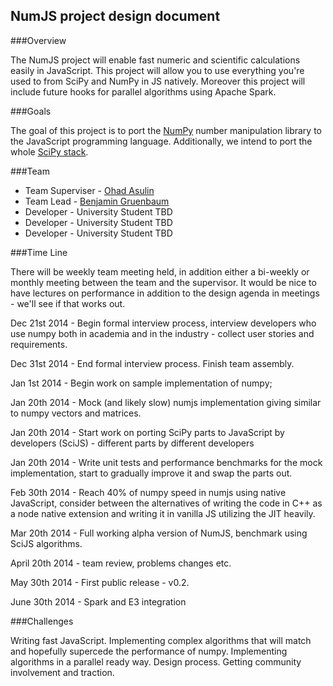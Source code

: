 NumJS project design document
-----------------------------------------


###Overview

The NumJS project will enable fast numeric and scientific calculations easily in JavaScript. This project will allow you to use everything you're used to from SciPy and NumPy in JS natively. Moreover this project will include future hooks for parallel algorithms using Apache Spark.

###Goals

The goal of this project is to port the [NumPy](http://www.numpy.org/) number manipulation library to the JavaScript programming language. Additionally, we intend to port the whole [SciPy stack](http://www.scipy.org/install.html). 

###Team

- Team Superviser - [Ohad Asulin](https://github.com/mrohad)
- Team Lead - [Benjamin Gruenbaum](https://github.com/benjamingr)
- Developer - University Student TBD
- Developer - University Student TBD
- Developer - University Student TBD

###Time Line

There will be weekly team meeting held, in addition either a bi-weekly or monthly meeting between the team and the supervisor. It would be nice to have lectures on performance in addition to the design agenda in meetings - we'll see if that works out.  

Dec 21st 2014 - Begin formal interview process, interview developers who use numpy both in academia and in the industry - collect user stories and requirements.

Dec 31st 2014 - End formal interview process. Finish team assembly.

Jan 1st 2014 - Begin work on sample implementation of numpy;

Jan 20th 2014 - Mock (and likely slow) numjs implementation giving similar to numpy vectors and matrices. 

Jan 20th 2014 - Start work on porting SciPy parts to JavaScript by developers (SciJS) - different parts by different developers

Jan 20th 2014 - Write unit tests and performance benchmarks for the mock implementation, start to gradually improve it and swap the parts out.

Feb 30th 2014 - Reach 40% of numpy speed in numjs using native JavaScript, consider between the alternatives of writing the code in C++ as a node native extension and writing it in vanilla JS utilizing the JIT heavily. 

Mar 20th 2014 - Full working alpha version of NumJS, benchmark using SciJS algorithms. 

April 20th 2014 - team review, problems changes etc.

May 30th 2014 - First public release - v0.2.

June 30th 2014 - Spark and E3 integration

###Challenges

Writing fast JavaScript. 
Implementing complex algorithms that will match and hopefully supercede the performance of numpy.
Implementing algorithms in a parallel ready way.
Design process.
Getting community involvement and traction.
